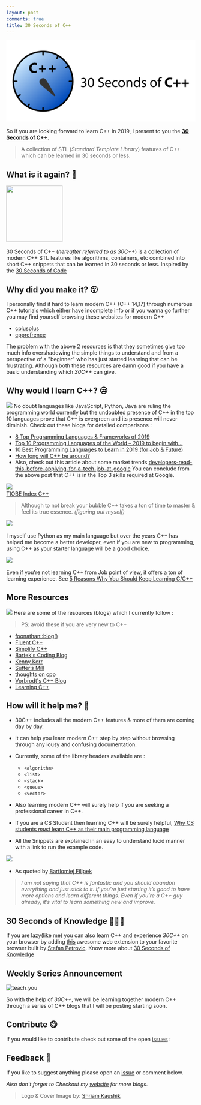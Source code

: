 ```yaml
---
layout: post
comments: true
title: 30 Seconds of C++
---
```


![blog5](https://raw.githubusercontent.com/Bhupesh-V/Bhupesh-V.github.io/master/images/blog5.png)

So if you are looking forward to learn C++ in 2019, I present to you the [**30 Seconds of C++**](http://bhupeshv.me/30-seconds-of-cpp/).
> A collection of STL (_Standard Template Library_) features of C++ which can be learned in 30 seconds or less.

## What is it again? 🧐

<img src="https://drive.google.com/uc?export=view&id=1qq4wYPSdaADysDx5HiclE0vIHYBrJyzW" height="150px" width="150px">

30 Seconds of C++ (_hereafter referred to as 30C++_) is a collection of modern C++ STL features like algorithms, containers, etc combined into short C++ snippets that can be learned in 30 seconds or less.
Inspired by the [30 Seconds of Code](https://30secondsofcode.org/index)
 
## Why did you make it? 😮
I personally find it hard to learn modern C++ (C++ 14,17) through numerous C++  tutorials which either have incomplete info or if you wanna go further you may find yourself browsing these websites for modern C++

- [cplusplus](http://www.cplusplus.com/)
- [cpprefrence](https://en.cppreference.com/w/)

The problem with the above 2 resources is that they sometimes give too much info overshadowing the simple things to understand and from a perspective of a "beginner" who has just started learning that can be frustrating.
Although both these resources are damn good if you have a basic understanding which _30C++_ can give.
 
## Why would I learn C++? 😒
![](https://media.giphy.com/media/dcq6lQcUupmY8/giphy.gif)
No doubt languages like JavaScript, Python, Java are ruling the programming world currently but the undoubted presence of C++ in the top 10 languages prove that C++ is evergreen and its presence will never diminish.
Check out these blogs for detailed comparisons : 

- [8 Top Programming Languages & Frameworks of 2019](https://hackernoon.com/8-top-programming-languages-frameworks-of-2019-2f08d2d21a1)
- [Top 10 Programming Languages of the World – 2019 to begin with…](https://www.geeksforgeeks.org/top-10-programming-languages-of-the-world-2019-to-begin-with/)
- [10 Best Programming Languages to Learn in 2019 (for Job & Future)](https://hackr.io/blog/best-programming-languages-to-learn-2019-jobs-future)
- [How long will C++ be around?](https://www.quora.com/How-long-will-C-be-around/answer/Ken-Gregg?ch=2&share=382f722b&srid=3pq4g)
- Also, check out this article about some market trends [developers-read-this-before-applying-for-a-tech-job-at-google](https://dev.to/stetsenko_me/developers-read-this-before-applying-for-a-tech-job-at-google-38gn)
You can conclude from the above post that C++ is in the Top 3 skills required at Google.

<img src="https://drive.google.com/uc?export=view&id=1o9XQuan-syvE-krrghvh5-zmz4whgzNW">
<figcaption><a href="https://www.tiobe.com/tiobe-index/cplusplus/">TIOBE Index C++</a></figcaption>

> Although to not break your bubble C++ takes a ton of time to master & feel its true essence. _(figuring out myself)_

<a href="https://twitter.com/tartanllama/status/890591871877218304">
<img src="https://drive.google.com/uc?export=view&id=1_49k5CTCLSa7iCKaP2mSwoQm534EUfkB">
</a>

I myself use Python as my main language but over the years C++ has helped me become a better developer, even if you are new to programming, using C++ as your starter language will be a good choice.

<img src="https://drive.google.com/uc?export=view&id=1kGzgsIMgXDxCrZkWZaDe7Qb9HMbR33dJ">

Even if you're not learning C++ from Job point of view, it offers a ton of learning experience.
See [5 Reasons Why You Should Keep Learning C/C++](https://www.topcoder.com/blog/5-reasons-keep-learning-c/)

## More Resources
![](https://media.giphy.com/media/l3dj09hpsfuYkijDi/giphy.gif)
Here are some of the resources (blogs) which I currently follow :
> PS: avoid these if you are very new to C++

- [foonathan::blog()](https://foonathan.net/index.html)
- [Fluent C++](https://www.fluentcpp.com/)
- [Simplify C++](https://arne-mertz.de/)
- [Bartek's Coding Blog](https://www.bfilipek.com/?m=1)
- [Kenny Kerr](https://kennykerr.ca/articles/)
- [Sutter’s Mill](https://herbsutter.com/gotw/)
- [thoughts on cpp](https://thoughts-on-cpp.com/)
- [Vorbrodt's C++ Blog](https://vorbrodt.blog/)
- [Learning C++](https://blog.tartanllama.xyz/learning-cpp/)


## How will it help me? 🤔
- 30C++ includes all the modern C++ features & more of them are coming day by day.
- It can help you learn modern C++ step by step without browsing through any lousy and confusing documentation.
- Currently, some of the library headers available are : 
  - `<algorithm>`
  - `<list>`
  - `<stack>`
  - `<queue>`
  - `<vector>`

- Also learning modern C++ will surely help if you are seeking a professional career in C++. 
- If you are a CS Student then learning C++ will be surely helpful,        [Why CS students *must* learn C++ as their main programming language](https://medium.com/@vardanator/why-cs-students-must-learn-c-as-their-main-programming-language-6d3b4f8720bd)
- All the Snippets are explained in an easy to understand lucid manner with a link to run the example code.
<a href="https://github.com/Bhupesh-V/30-seconds-of-cpp/blob/master/algorithm.md/#none_of">
 <img src="https://drive.google.com/uc? 
 export=view&id=1l0z8a6MXOPs6PAH5SdeKBdJHJkmFw9qA">
</a>


- As quoted by [Bartlomiej Filipek](https://www.bfilipek.com/p/about.html)
 > _I am not saying that C++ is fantastic and you should abandon everything and just stick to it. If you’re just starting it’s good to have more options and learn different things. Even if you’re a C++ guy already, it’s vital to learn something new and improve._

## 30 Seconds of Knowledge 👨🏽‍💻
If you are lazy(like me) you can also learn C++ and experience _30C++_ on your browser by adding [this](https://chrome.google.com/webstore/detail/30-seconds-of-knowledge/mmgplondnjekobonklacmemikcnhklla?hl=en) awesome web extension to your favorite browser built by [Stefan Petrovic](https://github.com/petrovicstefanrs).
Know more about [30 Seconds of Knowledge](https://30secondsofknowledge.com/)

## Weekly Series Announcement
![teach_you](https://media.giphy.com/media/xUNd9Y19glbJjn82yI/giphy.gif)

So with the help of _30C++_, we will be learning together modern C++ through a series of C++ blogs that I will be posting starting soon.


## Contribute 😋
If you would like to contribute check out some of the open [issues](https://github.com/Bhupesh-V/30-seconds-of-cpp/issues?q=is%3Aopen+is%3Aissue) : 


## Feedback 🤗
If you like to suggest anything please open an [issue](https://github.com/Bhupesh-V/30-seconds-of-cpp/issues/new?assignees=&labels=suggestion%2C+feedback&template=suggestion-feedback.md&title=Suggestion%2FFeedback) or comment below.

_Also don't forget to Checkout my [website](http://bhupeshv.me/) for more blogs._

> Logo & Cover Image by: [Shriam Kaushik](https://github.com/shriamkaushik)
